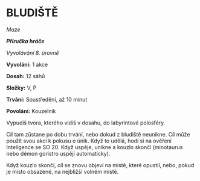# BLUDIŠTĚ

*Maze*

***Příručka hráče***

*Vyvolávání 8. úrovně*

**Vyvolání:** 1 akce

**Dosah:** 12 sáhů

**Složky:** V, P

**Trvání:** Soustředění, až 10 minut

**Povolání:** Kouzelník

Vypudíš tvora, kterého vidíš v dosahu, do labyrintové polosféry. 

Cíl tam zůstane po dobu trvání, nebo dokud z bludiště neunikne. Cíl může použít svou akci k pokusu o únik. Když to udělá, hodí si na ověření Inteligence se SO 20. Když uspěje, unikne a kouzlo skončí (minotaurus nebo démon goristro uspějí automaticky). 

Když kouzlo skončí, cíl se znovu objeví na místě, které opustil, nebo, pokud je místo obsazené, na nejbližší volném místě.
